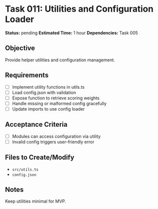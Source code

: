 # Task 011: Utilities and Configuration Loader

**Status:** pending
**Estimated Time:** 1 hour
**Dependencies:** Task 005

## Objective
Provide helper utilities and configuration management.

## Requirements
- [ ] Implement utility functions in utils.ts
- [ ] Load config.json with validation
- [ ] Expose function to retrieve scoring weights
- [ ] Handle missing or malformed config gracefully
- [ ] Update imports to use config loader

## Acceptance Criteria
- [ ] Modules can access configuration via utility
- [ ] Invalid config triggers user-friendly error

## Files to Create/Modify
- `src/utils.ts`
- `config.json`

## Notes
Keep utilities minimal for MVP.
